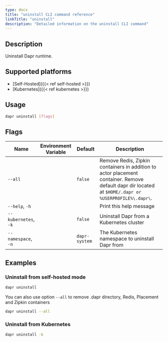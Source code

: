 ```yaml
---
type: docs
title: "uninstall CLI command reference"
linkTitle: "uninstall"
description: "Detailed information on the uninstall CLI command"
---
```


## Description

Uninstall Dapr runtime.

## Supported platforms

- [Self-Hosted]({{< ref self-hosted >}})
- [Kubernetes]({{< ref kubernetes >}})

## Usage

```bash
dapr uninstall [flags]
```

## Flags

| Name                 | Environment Variable | Default       | Description                                                                                                                                         |
| -------------------- | -------------------- | ------------- | --------------------------------------------------------------------------------------------------------------------------------------------------- |
| `--all`              |                      | `false`       | Remove Redis, Zipkin containers in addition to actor placement container. Remove default dapr dir located at `$HOME/.dapr or %USERPROFILE%\.dapr\`. |
| `--help`, `-h`       |                      |               | Print this help message                                                                                                                             |
| `--kubernetes`, `-k` |                      | `false`       | Uninstall Dapr from a Kubernetes cluster                                                                                                            |
| `--namespace`, `-n`  |                      | `dapr-system` | The Kubernetes namespace to uninstall Dapr from                                                                                                     |

## Examples

### Uninstall from self-hosted mode

```bash
dapr uninstall
```

You can also use option `--all` to remove .dapr directory, Redis, Placement and Zipkin containers

```bash
dapr uninstall --all
```

### Uninstall from Kubernetes

```bash
dapr uninstall -k
```
